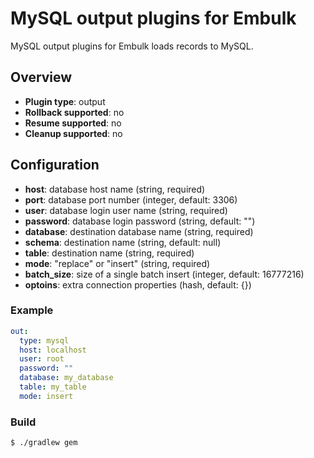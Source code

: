 # MySQL output plugins for Embulk

MySQL output plugins for Embulk loads records to MySQL.

## Overview

* **Plugin type**: output
* **Rollback supported**: no
* **Resume supported**: no
* **Cleanup supported**: no

## Configuration

- **host**: database host name (string, required)
- **port**: database port number (integer, default: 3306)
- **user**: database login user name (string, required)
- **password**: database login password (string, default: "")
- **database**: destination database name (string, required)
- **schema**: destination name (string, default: null)
- **table**: destination name (string, required)
- **mode**: "replace" or "insert" (string, required)
- **batch_size**: size of a single batch insert (integer, default: 16777216)
- **optoins**: extra connection properties (hash, default: {})

### Example

```yaml
out:
  type: mysql
  host: localhost
  user: root
  password: ""
  database: my_database
  table: my_table
  mode: insert
```

### Build

```
$ ./gradlew gem
```
